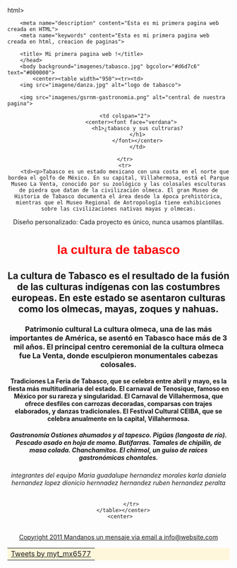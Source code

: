 html>
    <head>
        
        <meta name="description" content="Esta es mi primera pagina web creada en HTML">
        <meta name="keywords" content="Esta es mi primera pagina web creada en html, creacion de paginas">
        
        <title> Mi primera pagina web !</title>
        </head>
        <body background="imagenes/tabasco.jpg" bgcolor="#d6d7c6" text="#000000">
            <center><table width="950"><tr><td>
        <img src="imagene/danza.jpg" alt="logo de tabasco">
        
        <img src="imagenes/gsrnm-gastronomia.png" alt="central de nuestra pagina">
        
            
<center><table border="0" width="90%" bgcolor="#fff7db">
    <tr>
        
        <td colspan="2">
            <center><font face="verdana">
                <h1>¿tabasco y sus cultruras?
                </h1>
                </font></center>
                </td>
       
        </tr>
        <tr>
        <td><p>Tabasco es un estado mexicano con una costa en el norte que bordea el golfo de México. En su capital, Villahermosa, está el Parque Museo La Venta, conocido por su zoológico y las colosales esculturas de piedra que datan de la civilización olmeca. El gran Museo de Historia de Tabasco documenta el área desde la época prehistórica, mientras que el Museo Regional de Antropología tiene exhibiciones sobre las civilizaciones nativas mayas y olmecas.
Diseño personalizado: Cada proyecto es único, nunca usamos plantillas.</p>

<h1><font color="red" face="arial">la cultura de tabasco </font></h1>
<h2>La cultura de Tabasco es el resultado de la fusión de las culturas indígenas con las costumbres europeas. En este estado se asentaron culturas como los olmecas, mayas, zoques y nahuas. </h2>
<h3>Patrimonio cultural
La cultura olmeca, una de las más importantes de América, se asentó en Tabasco hace más de 3 mil años. 
El principal centro ceremonial de la cultura olmeca fue La Venta, donde esculpieron monumentales cabezas colosales. </h3>
<h4>Tradiciones
La Feria de Tabasco, que se celebra entre abril y mayo, es la fiesta más multitudinaria del estado. 
El carnaval de Tenosique, famoso en México por su rareza y singularidad. 
El Carnaval de Villahermosa, que ofrece desfiles con carrozas decoradas, comparsas con trajes elaborados, y danzas tradicionales. 
El Festival Cultural CEIBA, que se celebra anualmente en la capital, Villahermosa. </h4>
<h5>Gastronomía 
Ostiones ahumados y al tapesco.
Pigüas (langosta de río).
Pescado asado en hoja de momo.
Butifarras.
Tamales de chipilín, de masa colada.
Chanchamitos.
El chirmol, un guiso de raíces gastronómicas chontales.</h5>
<h6>integrantes del equipo Maria guadalupe hernandez morales
karla daniela hernandez lopez
dionicio hernnadez hernandez
ruben hernandez peralta</h6>
</td>
        <td><a class="twitter-timeline" href="https://twitter.com/myt_mx6577?ref_src=twsrc%5Etfw">Tweets by myt_mx6577</a> <script async src="https://platform.twitter.com/widgets.js" charset="utf-8">
        </script></td>
        
            </tr>
       </table></center>
     <center>
<a href="index.html"> <br>Copyright 2011 Mandanos un mensaje via email a 
<a href="mailto:info@website.com">info@website.com</a>
            </center>
            </td></tr></table></center>
            </body>
            </html>
